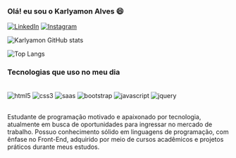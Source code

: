 ### Olá! eu sou o Karlyamon Alves 😄

[![LinkedIn](https://img.shields.io/badge/LinkedIn-0077B5?style=for-the-badge&logo=linkedin&logoColor=white)](https://www.linkedin.com/in/karlyamon-alves/)
[![Instagram](https://img.shields.io/badge/Instagram-E4405F?style=for-the-badge&logo=instagram&logoColor=white)](https://www.instagram.com/amoncodbr/)



![Karlyamon GitHub stats](https://github-readme-stats.vercel.app/api?username=karlyamon&show_icons=true&theme=merko)

![Top Langs](https://github-readme-stats.vercel.app/api/top-langs/?username=karlyamon&layout=compact)

### Tecnologias que uso no meu dia 

<div style="display: inline_block"><br/>
  <img align="center" alt="html5" src="https://img.shields.io/badge/HTML5-E34F26?style=for-the-badge&logo=html5&logoColor=white"/>
  <img align="center" alt="css3" src="https://img.shields.io/badge/CSS3-1572B6?style=for-the-badge&logo=css3&logoColor=white"/>
  <img align="center" alt="saas" src="https://img.shields.io/badge/Sass-CC6699?style=for-the-badge&logo=sass&logoColor=white"/>
  <img align="center" alt="bootstrap" src="https://img.shields.io/badge/Bootstrap-563D7C?style=for-the-badge&logo=bootstrap&logoColor=white"/>
  <img align="center" alt="javascript" src="https://img.shields.io/badge/JavaScript-F7DF1E?style=for-the-badge&logo=javascript&logoColor=black"/>
  <img align="center" alt="jquery" src="https://img.shields.io/badge/jQuery-0769AD?style=for-the-badge&logo=jquery&logoColor=white"/>    
</div><br/>

Estudante de programação motivado e apaixonado por tecnologia, atualmente em busca de oportunidades para ingressar no mercado de trabalho. Possuo conhecimento sólido em linguagens de programação, com ênfase no Front-End, adquirido por meio de cursos acadêmicos e projetos práticos durante meus estudos.
